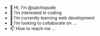 - 👋 Hi, I’m @saichopade
- 👀 I’m interested in coding
- 🌱 I’m currently learning web development
- 💞️ I’m looking to collaborate on ...
- 📫 How to reach me ...

<!---
saichopade/saichopade is a ✨ special ✨ repository because its `README.md` (this file) appears on your GitHub profile.
You can click the Preview link to take a look at your changes.
--->
